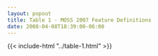 ```yaml
---
layout: popout
title: Table 1 - MOSS 2007 Feature Definitions
date: 2008-04-08T18:39:00-06:00
---
```


{{< include-html "../table-1.html" >}}
